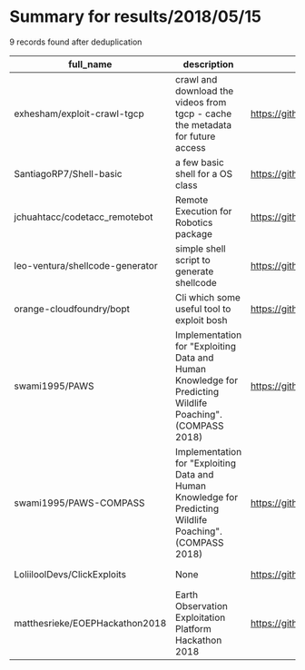 
# Summary for results/2018/05/15
    
9 records found after deduplication

| full_name | description | html_url | matched_list | matched_count | pushed_at | size | stargazers_count | language | forks_count |
|---------------------------------|------------------------------------------------------------------------------------------------------------|----------------------------------------------------|---------------------------|-----------------|---------------------------|--------|--------------------|------------|---------------|
| exhesham/exploit-crawl-tgcp | crawl and download the videos from tgcp - cache the metadata for future access | https://github.com/exhesham/exploit-crawl-tgcp | ['exploit'] | 1 | 2018-05-15 10:53:37+00:00 | 20 | 1 | JavaScript | 0 |
| SantiagoRP7/Shell-basic | a few basic shell for a OS class | https://github.com/SantiagoRP7/Shell-basic | ['shellcode'] | 1 | 2018-05-15 22:31:10+00:00 | 40 | 1 | C | 1 |
| jchuahtacc/codetacc_remotebot | Remote Execution for Robotics package | https://github.com/jchuahtacc/codetacc_remotebot | ['remote code execution'] | 1 | 2018-05-15 20:52:51+00:00 | 6 | 0 | Python | 0 |
| leo-ventura/shellcode-generator | simple shell script to generate shellcode | https://github.com/leo-ventura/shellcode-generator | ['shellcode'] | 1 | 2018-05-15 04:24:37+00:00 | 15 | 1 | Shell | 0 |
| orange-cloudfoundry/bopt | Cli which some useful tool to exploit bosh | https://github.com/orange-cloudfoundry/bopt | ['exploit'] | 1 | 2018-05-15 14:25:34+00:00 | 1232 | 1 | Go | 0 |
| swami1995/PAWS | Implementation for "Exploiting Data and Human Knowledge for Predicting Wildlife Poaching". (COMPASS 2018) | https://github.com/swami1995/PAWS | ['exploit'] | 1 | 2018-05-15 17:19:47+00:00 | 0 | 0 | | 0 |
| swami1995/PAWS-COMPASS | Implementation for "Exploiting Data and Human Knowledge for Predicting Wildlife Poaching". (COMPASS 2018) | https://github.com/swami1995/PAWS-COMPASS | ['exploit'] | 1 | 2018-05-15 17:25:09+00:00 | 10 | 0 | Python | 1 |
| LoliiloolDevs/ClickExploits | None | https://github.com/LoliiloolDevs/ClickExploits | ['exploit'] | 1 | 2018-05-15 17:37:29+00:00 | 2992 | 0 | | 0 |
| matthesrieke/EOEPHackathon2018 | Earth Observation Exploitation Platform Hackathon 2018 | https://github.com/matthesrieke/EOEPHackathon2018 | ['exploit'] | 1 | 2018-05-15 14:59:50+00:00 | 53299 | 0 | CSS | 0 |
